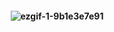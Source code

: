 <h4 align="center">


![ezgif-1-9b1e3e7e91](https://user-images.githubusercontent.com/75400361/163692176-d59f3211-b285-4e8d-bb0c-84e8dfc52091.gif)

</h4>
